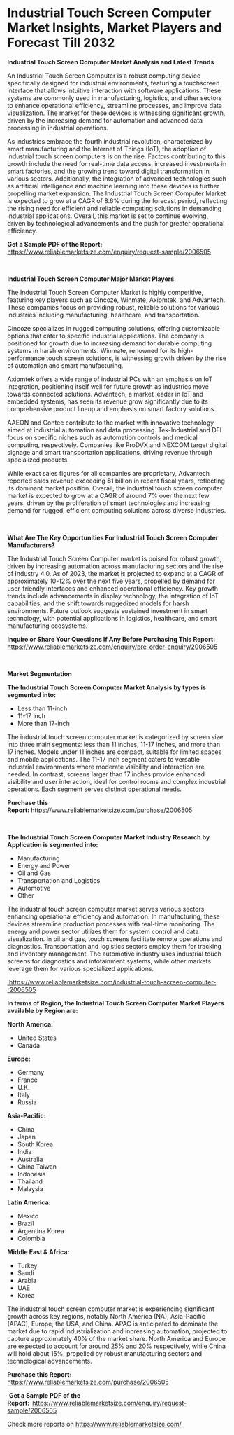 <p><h1>Industrial Touch Screen Computer Market Insights, Market Players and Forecast Till 2032</h1></p><p><strong>Industrial Touch Screen Computer Market Analysis and Latest Trends</strong></p>
<p><p>An Industrial Touch Screen Computer is a robust computing device specifically designed for industrial environments, featuring a touchscreen interface that allows intuitive interaction with software applications. These systems are commonly used in manufacturing, logistics, and other sectors to enhance operational efficiency, streamline processes, and improve data visualization. The market for these devices is witnessing significant growth, driven by the increasing demand for automation and advanced data processing in industrial operations.</p><p>As industries embrace the fourth industrial revolution, characterized by smart manufacturing and the Internet of Things (IoT), the adoption of industrial touch screen computers is on the rise. Factors contributing to this growth include the need for real-time data access, increased investments in smart factories, and the growing trend toward digital transformation in various sectors. Additionally, the integration of advanced technologies such as artificial intelligence and machine learning into these devices is further propelling market expansion. The Industrial Touch Screen Computer Market is expected to grow at a CAGR of 8.6% during the forecast period, reflecting the rising need for efficient and reliable computing solutions in demanding industrial applications. Overall, this market is set to continue evolving, driven by technological advancements and the push for greater operational efficiency.</p></p>
<p><strong>Get a Sample PDF of the Report:&nbsp;</strong> <a href="https://www.reliablemarketsize.com/enquiry/request-sample/2006505?utm_campaign=3254&utm_medium=2&utm_source=Github&utm_content=ia&utm_term=06042025&utm_id=industrial-touch-screen-computer">https://www.reliablemarketsize.com/enquiry/request-sample/2006505</a></p>
<p>&nbsp;</p>
<p><strong>Industrial Touch Screen Computer Major Market Players</strong></p>
<p><p>The Industrial Touch Screen Computer Market is highly competitive, featuring key players such as Cincoze, Winmate, Axiomtek, and Advantech. These companies focus on providing robust, reliable solutions for various industries including manufacturing, healthcare, and transportation.</p><p>Cincoze specializes in rugged computing solutions, offering customizable options that cater to specific industrial applications. The company is positioned for growth due to increasing demand for durable computing systems in harsh environments. Winmate, renowned for its high-performance touch screen solutions, is witnessing growth driven by the rise of automation and smart manufacturing.</p><p>Axiomtek offers a wide range of industrial PCs with an emphasis on IoT integration, positioning itself well for future growth as industries move towards connected solutions. Advantech, a market leader in IoT and embedded systems, has seen its revenue grow significantly due to its comprehensive product lineup and emphasis on smart factory solutions.</p><p>AAEON and Contec contribute to the market with innovative technology aimed at industrial automation and data processing. Tek-Industrial and DFI focus on specific niches such as automation controls and medical computing, respectively. Companies like ProDVX and NEXCOM target digital signage and smart transportation applications, driving revenue through specialized products.</p><p>While exact sales figures for all companies are proprietary, Advantech reported sales revenue exceeding $1 billion in recent fiscal years, reflecting its dominant market position. Overall, the industrial touch screen computer market is expected to grow at a CAGR of around 7% over the next few years, driven by the proliferation of smart technologies and increasing demand for rugged, efficient computing solutions across diverse industries.</p></p>
<p>&nbsp;</p>
<p><strong>What Are The Key Opportunities For Industrial Touch Screen Computer Manufacturers?</strong></p>
<p><p>The Industrial Touch Screen Computer market is poised for robust growth, driven by increasing automation across manufacturing sectors and the rise of Industry 4.0. As of 2023, the market is projected to expand at a CAGR of approximately 10-12% over the next five years, propelled by demand for user-friendly interfaces and enhanced operational efficiency. Key growth trends include advancements in display technology, the integration of IoT capabilities, and the shift towards ruggedized models for harsh environments. Future outlook suggests sustained investment in smart technology, with potential applications in logistics, healthcare, and smart manufacturing ecosystems.</p></p>
<p><strong>Inquire or Share Your Questions If Any Before Purchasing This Report:</strong> <a href="https://www.reliablemarketsize.com/enquiry/pre-order-enquiry/2006505?utm_campaign=3254&utm_medium=2&utm_source=Github&utm_content=ia&utm_term=06042025&utm_id=industrial-touch-screen-computer">https://www.reliablemarketsize.com/enquiry/pre-order-enquiry/2006505</a></p>
<p>&nbsp;</p>
<p><strong>Market Segmentation</strong></p>
<p><strong>The Industrial Touch Screen Computer Market Analysis by types is segmented into:</strong></p>
<p><ul><li>Less than 11-inch</li><li>11-17 inch</li><li>More than 17-inch</li></ul></p>
<p><p>The industrial touch screen computer market is categorized by screen size into three main segments: less than 11 inches, 11-17 inches, and more than 17 inches. Models under 11 inches are compact, suitable for limited spaces and mobile applications. The 11-17 inch segment caters to versatile industrial environments where moderate visibility and interaction are needed. In contrast, screens larger than 17 inches provide enhanced visibility and user interaction, ideal for control rooms and complex industrial operations. Each segment serves distinct operational needs.</p></p>
<p><strong>Purchase this Report:&nbsp;</strong><a href="https://www.reliablemarketsize.com/purchase/2006505?utm_campaign=3254&utm_medium=2&utm_source=Github&utm_content=ia&utm_term=06042025&utm_id=industrial-touch-screen-computer">https://www.reliablemarketsize.com/purchase/2006505</a></p>
<p>&nbsp;</p>
<p><strong>The Industrial Touch Screen Computer Market Industry Research by Application is segmented into:</strong></p>
<p><ul><li>Manufacturing</li><li>Energy and Power</li><li>Oil and Gas</li><li>Transportation and Logistics</li><li>Automotive</li><li>Other</li></ul></p>
<p><p>The industrial touch screen computer market serves various sectors, enhancing operational efficiency and automation. In manufacturing, these devices streamline production processes with real-time monitoring. The energy and power sector utilizes them for system control and data visualization. In oil and gas, touch screens facilitate remote operations and diagnostics. Transportation and logistics sectors employ them for tracking and inventory management. The automotive industry uses industrial touch screens for diagnostics and infotainment systems, while other markets leverage them for various specialized applications.</p></p>
<p><a href="https://www.reliablemarketsize.com/industrial-touch-screen-computer-r2006505?utm_campaign=3254&utm_medium=2&utm_source=Github&utm_content=ia&utm_term=06042025&utm_id=industrial-touch-screen-computer">&nbsp;https://www.reliablemarketsize.com/industrial-touch-screen-computer-r2006505</a></p>
<p><strong>In terms of Region, the Industrial Touch Screen Computer Market Players available by Region are:</strong></p>
<p>
    <p> <strong> North America: </strong>
        <ul>
            <li>United States</li>
            <li>Canada</li>
        </ul>
        </p> 
    <p> <strong> Europe: </strong>
        <ul>
            <li>Germany</li>
            <li>France</li>
            <li>U.K.</li>
            <li>Italy</li>
            <li>Russia</li>
        </ul>
        </p> 
    <p> <strong> Asia-Pacific: </strong>
        <ul>
            <li>China</li>
            <li>Japan</li>
            <li>South Korea</li>
            <li>India</li>
            <li>Australia</li>
            <li>China Taiwan</li>
            <li>Indonesia</li>
            <li>Thailand</li>
            <li>Malaysia</li>
        </ul>
        </p> 
    <p> <strong> Latin America: </strong>
        <ul>
            <li>Mexico</li>
            <li>Brazil</li>
            <li>Argentina Korea</li>
            <li>Colombia</li>
        </ul>
        </p> 
    <p> <strong> Middle East & Africa: </strong>
        <ul>
            <li>Turkey</li>
            <li>Saudi</li>
            <li>Arabia</li>
            <li>UAE</li>
            <li>Korea</li>
        </ul>
    </p>
    </p>
<p><p>The industrial touch screen computer market is experiencing significant growth across key regions, notably North America (NA), Asia-Pacific (APAC), Europe, the USA, and China. APAC is anticipated to dominate the market due to rapid industrialization and increasing automation, projected to capture approximately 40% of the market share. North America and Europe are expected to account for around 25% and 20% respectively, while China will hold about 15%, propelled by robust manufacturing sectors and technological advancements.</p></p>
<p><strong>Purchase this Report: </strong><a href="https://www.reliablemarketsize.com/purchase/2006505?utm_campaign=3254&utm_medium=2&utm_source=Github&utm_content=ia&utm_term=06042025&utm_id=industrial-touch-screen-computer">https://www.reliablemarketsize.com/purchase/2006505</a></p>
<p>&nbsp;<strong>Get a Sample PDF of the Report:&nbsp;&nbsp;</strong><a href="https://www.reliablemarketsize.com/enquiry/request-sample/2006505?utm_campaign=3254&utm_medium=2&utm_source=Github&utm_content=ia&utm_term=06042025&utm_id=industrial-touch-screen-computer">https://www.reliablemarketsize.com/enquiry/request-sample/2006505</a></p>
<p><strong></strong></p>
<p>Check more reports on <a href="https://www.reliablemarketsize.com/?utm_campaign=3254&utm_medium=2&utm_source=Github&utm_content=ia&utm_term=06042025&utm_id=industrial-touch-screen-computer">https://www.reliablemarketsize.com/</a></p>
